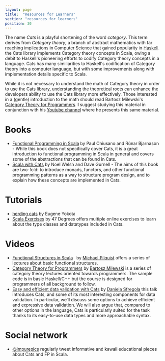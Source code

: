 ```yaml
---
layout: page
title:  "Resources for Learners"
section: "resources_for_learners"
position: 30
---
```


The name *Cats* is a playful shortening of the word *category*. This term derives from
*Category theory*, a branch of abstract mathematics with far reaching implications
in Computer Science that
gained popularity in [Haskell](https://www.haskell.org/). the Cats library implements
Category theory concepts in Scala, owing a debit to Haskell's pioneering efforts to codify
Category theory concepts in a language. Cats has many similiarities to Haskell's codification
of Category theory into a computer language, but with some improvements along with implementation
details specific to Scala.

While it is not necessary to understand the math of Category theory in order to
use the Cats library, understanding the
theoretical roots can enhance the developers ability to use the Cats library more
effectively. Those interested in a (gentle) introduction to the math should read
Bartosz Milewski's [Category Theory for Programmers](https://bartoszmilewski.com/2014/10/28/category-theory-for-programmers-the-preface/).
I suggest studying this material in conjunction with his [Youtube channel](https://www.youtube.com/playlist?list=PLbgaMIhjbmEnaH_LTkxLI7FMa2HsnawM_)
where he presents this same material.

# Books
 * [Functional Programming in Scala](https://www.manning.com/books/functional-programming-in-scala)
   by Paul Chiusano and Rúnar Bjarnason - While this book does not
   specifically cover Cats, it is a great introduction to functional
   programming in Scala in general and covers some of the abstractions
   that can be found in Cats.
 * [Scala with Cats](https://underscore.io/books/scala-with-cats/) 
   by Noel Welsh and Dave Gurnell - The aims of this book are two-fold: 
   to introduce monads, functors, and other functional programming patterns
   as a way to structure program design, and to explain how these 
   concepts are implemented in Cats.

# Tutorials
 * [herding cats](http://eed3si9n.com/herding-cats/) by Eugene Yokota
 * [Scala Exercises](https://www.scala-exercises.org/cats) by 47 Degrees
   offers multiple online exercises to learn about the type classes and
   datatypes included in Cats.
 
# Videos
 * [Functional Structures in Scala](https://www.youtube.com/playlist?list=PLFrwDVdSrYE6dy14XCmUtRAJuhCxuzJp0) 
   by [Michael Pilquist](https://github.com/MPilquist) offers a series
   of lectures about basic functional structures. 
 * [Category Theory for Programmers](https://www.youtube.com/playlist?list=PLbgaMIhjbmEnaH_LTkxLI7FMa2HsnawM_) 
   by [Bartosz Milewski](https://github.com/BartoszMilewski) is a series 
   of category theory lectures oriented towards programmers. The sample code
   is in basic Haskell/C++ but the course is designed for programmers of all 
   background to follow. 
* [Easy and efficient data validation with Cats](https://www.youtube.com/watch?v=P8nGAo3Jp-Q) by [Daniela Sfregola](https://danielasfregola.com/)  this talk introduces Cats, and some of its most interesting components for data validation. In particular, we’ll discuss some options to achieve efficient and expressive data validation. We will also argue that, compared to other options in the language, Cats is particularly suited for the task thanks to its easy-to-use data types and more approachable syntax.

# Social network
* [@impurepics](https://twitter.com/impurepics) regularly tweet informative and kawaii educational pieces about Cats and FP in Scala.  
